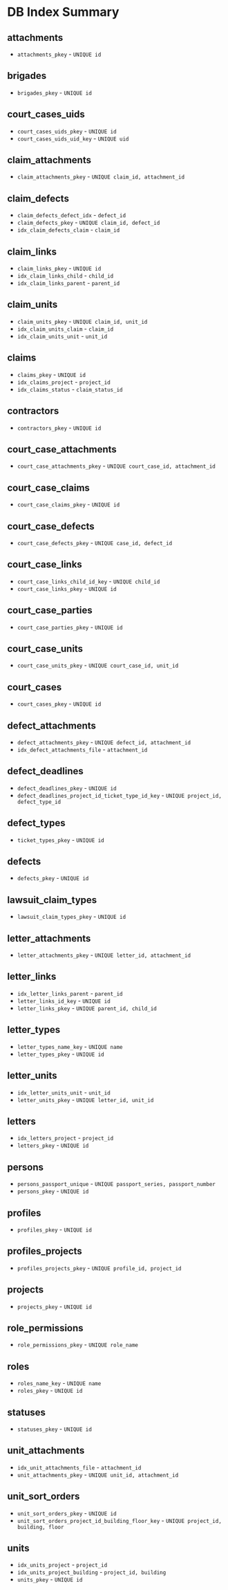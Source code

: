 # DB Index Summary

## attachments
- `attachments_pkey` - `UNIQUE id`

## brigades
- `brigades_pkey` - `UNIQUE id`

## court_cases_uids
- `court_cases_uids_pkey` - `UNIQUE id`
- `court_cases_uids_uid_key` - `UNIQUE uid`

## claim_attachments
- `claim_attachments_pkey` - `UNIQUE claim_id, attachment_id`

## claim_defects
- `claim_defects_defect_idx` - `defect_id`
- `claim_defects_pkey` - `UNIQUE claim_id, defect_id`
- `idx_claim_defects_claim` - `claim_id`

## claim_links
- `claim_links_pkey` - `UNIQUE id`
- `idx_claim_links_child` - `child_id`
- `idx_claim_links_parent` - `parent_id`

## claim_units
- `claim_units_pkey` - `UNIQUE claim_id, unit_id`
- `idx_claim_units_claim` - `claim_id`
- `idx_claim_units_unit` - `unit_id`

## claims
- `claims_pkey` - `UNIQUE id`
- `idx_claims_project` - `project_id`
- `idx_claims_status` - `claim_status_id`

## contractors
- `contractors_pkey` - `UNIQUE id`

## court_case_attachments
- `court_case_attachments_pkey` - `UNIQUE court_case_id, attachment_id`

## court_case_claims
- `court_case_claims_pkey` - `UNIQUE id`

## court_case_defects
- `court_case_defects_pkey` - `UNIQUE case_id, defect_id`

## court_case_links
- `court_case_links_child_id_key` - `UNIQUE child_id`
- `court_case_links_pkey` - `UNIQUE id`

## court_case_parties
- `court_case_parties_pkey` - `UNIQUE id`

## court_case_units
- `court_case_units_pkey` - `UNIQUE court_case_id, unit_id`

## court_cases
- `court_cases_pkey` - `UNIQUE id`

## defect_attachments
- `defect_attachments_pkey` - `UNIQUE defect_id, attachment_id`
- `idx_defect_attachments_file` - `attachment_id`

## defect_deadlines
- `defect_deadlines_pkey` - `UNIQUE id`
- `defect_deadlines_project_id_ticket_type_id_key` - `UNIQUE project_id, defect_type_id`

## defect_types
- `ticket_types_pkey` - `UNIQUE id`

## defects
- `defects_pkey` - `UNIQUE id`

## lawsuit_claim_types
- `lawsuit_claim_types_pkey` - `UNIQUE id`

## letter_attachments
- `letter_attachments_pkey` - `UNIQUE letter_id, attachment_id`

## letter_links
- `idx_letter_links_parent` - `parent_id`
- `letter_links_id_key` - `UNIQUE id`
- `letter_links_pkey` - `UNIQUE parent_id, child_id`

## letter_types
- `letter_types_name_key` - `UNIQUE name`
- `letter_types_pkey` - `UNIQUE id`

## letter_units
- `idx_letter_units_unit` - `unit_id`
- `letter_units_pkey` - `UNIQUE letter_id, unit_id`

## letters
- `idx_letters_project` - `project_id`
- `letters_pkey` - `UNIQUE id`

## persons
- `persons_passport_unique` - `UNIQUE passport_series, passport_number`
- `persons_pkey` - `UNIQUE id`

## profiles
- `profiles_pkey` - `UNIQUE id`

## profiles_projects
- `profiles_projects_pkey` - `UNIQUE profile_id, project_id`

## projects
- `projects_pkey` - `UNIQUE id`

## role_permissions
- `role_permissions_pkey` - `UNIQUE role_name`

## roles
- `roles_name_key` - `UNIQUE name`
- `roles_pkey` - `UNIQUE id`

## statuses
- `statuses_pkey` - `UNIQUE id`

## unit_attachments
- `idx_unit_attachments_file` - `attachment_id`
- `unit_attachments_pkey` - `UNIQUE unit_id, attachment_id`

## unit_sort_orders
- `unit_sort_orders_pkey` - `UNIQUE id`
- `unit_sort_orders_project_id_building_floor_key` - `UNIQUE project_id, building, floor`

## units
- `idx_units_project` - `project_id`
- `idx_units_project_building` - `project_id, building`
- `units_pkey` - `UNIQUE id`
